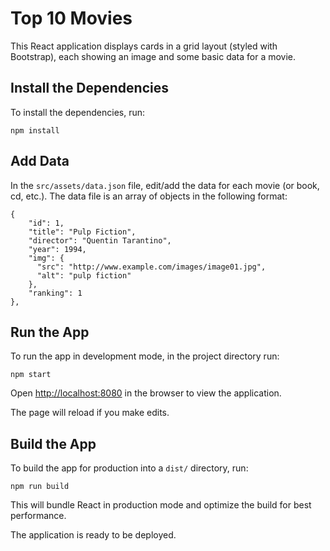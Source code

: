# Top 10 Movies

This React application displays cards in a grid layout (styled with Bootstrap), each showing an image and some basic data for a movie.

## Install the Dependencies

To install the dependencies, run:

```
npm install
```

## Add Data

In the `src/assets/data.json` file, edit/add the data for each movie (or book, cd, etc.). The data file is an array of objects in the following format:

```
{
    "id": 1,
    "title": "Pulp Fiction",
    "director": "Quentin Tarantino",
    "year": 1994,
    "img": {
      "src": "http://www.example.com/images/image01.jpg",
      "alt": "pulp fiction"
    },
    "ranking": 1
},
```

## Run the App

To run the app in development mode, in the project directory run:

```
npm start
```

Open [http://localhost:8080](http://localhost:8080) in the browser to view the application.

The page will reload if you make edits.

## Build the App

To build the app for production into a `dist/` directory, run:

```
npm run build
```

This will bundle React in production mode and optimize the build for best performance.

The application is ready to be deployed.
